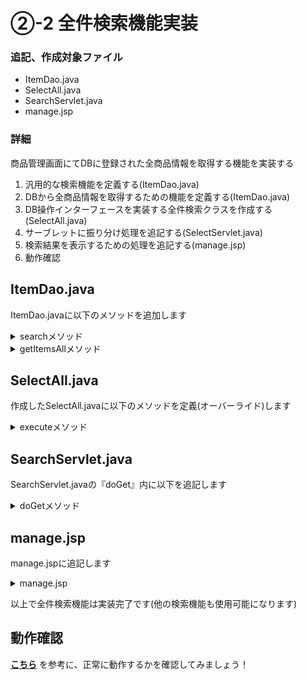 # ②-2 全件検索機能実装

### 追記、作成対象ファイル

- ItemDao.java
- SelectAll.java
- SearchServlet.java
- manage.jsp

### 詳細  
商品管理画面にてDBに登録された全商品情報を取得する機能を実装する

1. 汎用的な検索機能を定義する(ItemDao.java)
2. DBから全商品情報を取得するための機能を定義する(ItemDao.java)
3. DB操作インターフェースを実装する全件検索クラスを作成する (SelectAll.java)
4. サーブレットに振り分け処理を追記する(SelectServlet.java)
5. 検索結果を表示するための処理を追記する(manage.jsp)
6. 動作確認


## ItemDao.java
ItemDao.javaに以下のメソッドを追加します

<details>
    <summary>searchメソッド</summary>
    <div>
| 項目 | 内容 |
| --- | --- |
| アクセス修飾子 | private |
| 戻り値 | ArrayList＜ItemDto＞ |
| メソッド(引数) | search(PreparedStatement ps) |
| throws | SQLException |
| 仕様 | 引数に受け取ったPreparedStatementに定義されているSQL文を実行する。実行した結果を一行ずつオブジェクト化してArrayListに格納し、戻り値として返す |

#### 以下の手順で機能を実装してください

- try句とfinally句を用意する

tryブロック内に以下を記述

- 引数の『ps』のメソッド『exceteQuery』(引数なし)の戻り地をクラス直下で宣言した変数『rs』に代入
- クラス直下で宣言した変数『list』にArrayListクラスをインスタンス化して代入(ジェネリクスで型を指定してください)
- ItemDtoクラスの変数『dto』を宣言する(何も代入しない)
- while文を記述し、条件には『rs.next()』を指定する(実行結果を一行ずつループする)

whileブロック内に以下を記述

- 変数『dto』にItemDtoクラスをインスタンス化して代入
- 変数『dto』のメソッド『setId』の引数に『rs.getInt(“id”) 』を渡す
- 変数『dto』のメソッド『setCode』の引数に『rs.getInt(“code”) 』を渡す
- 変数『dto』のメソッド『setName』の引数に『rs.getString(“name”) 』を渡す
- 変数『dto』のメソッド『setCategory』の引数に『parseCategory(rs.getString(“category”))』を渡す
- 変数『dto』のメソッド『setPrice』の引数に『rs.getInt(“price”) 』を渡す
- 変数『list』のメソッド『add』の引数に変数『dto』を渡す

以上でwhile文は閉じます

以上でtryブロックは閉じます  
finallyブロック内に以下を記述  

- finallyブロック内には『ps.close()』を記述(リソース解放)

以上でfinallyブロックは閉じます

- 最後に変数『list』を戻り値として返します

　
    </div>
</details>

<details>
    <summary>getItemsAllメソッド</summary>
    <div>

| 項目 | 内容 |
| --- | --- |
| アクセス修飾子 | public |
| 戻り値 | ArrayList＜ItemDto＞ |
| メソッド(引数) | getItemsAll() |
| throws | SQLException |
| 仕様 | 商品テーブルから全てのレコードを取得し、取得結果をArrayListとして返す |

#### 以下の手順で機能を実装してください

- クラス直下で宣言した変数『sql』に文字列”select * from item”を代入
- クラス直下で宣言した変数『con』のメソッド『prepareStatement』の引数に上記の変数『sql』を渡し、その戻り値をクラス直下で宣言した変数『ps』に代入
- 上記で作成したメソッド『search』の引数に変数『ps』を渡し、その実行結果を戻り値として返す

　
    </div>
</details>

## SelectAll.java
作成したSelectAll.javaに以下のメソッドを定義(オーバーライド)します

<details>
    <summary>executeメソッド</summary>
    <div>

| 項目 | 内容 |
| --- | --- |
| アクセス修飾子 | public |
| 戻り値 | void |
| メソッド(引数) | execute(HttpServletRequest request) |
| throws | SQLException |
| 仕様 | daoオブジェクトを用い、全件検索処理を行ってその結果によってjspでの表示を振り分ける |

#### 以下の手順で機能を実装してください

- ItemDaoクラスの変数『dao』を宣言し、『null』を代入
- try句とfinally句を用意する

tryブロック内に以下を記述

- 変数『dao』にItemDaoクラスをインスダンス化して代入
- ArrayList＜ItemDto＞クラスの変数『list』を宣言し、変数『dao』のメソッド『getItemsAll』の実行結果を代入
- if文にて『list.size() > 0』という条件を記述し、trueなら『request.setAttribute(“list”, list);』を記述する。falseなら『request.setAttribute(“message”, “まだデータがありません”);』を記述する。

以上でtryブロックは閉じます

- finallyブロック内にはif文で『daoがnullではない時』という条件で『dao.close()』を実行するように記述

以上でfinallyブロックは閉じます

    </div>
</details>

## SearchServlet.java
SearchServlet.javaの『doGet』内に以下を追記します

<details>
    <summary>doGetメソッド</summary>
    <div>

#### 以下を参考に機能を実装してください

既存のswitch文に条件を追加します

- 変数『selectWay』が『”all”』であった場合、変数『dbAccess』にSelectAllクラスをインスタンス化して代入
- breakを記述してswitch文を抜ける

　
    </div>
</details>

## manage.jsp
manage.jspに追記します

<details>
    <summary>manage.jsp</summary>
    <div>
#### 以下の画像のようにファイルを編集してください(59行目から83行目まで)

![web](./Image/Image23.png)

    </div>
</details>

以上で全件検索機能は実装完了です(他の検索機能も使用可能になります)

## 動作確認

[**こちら**](/eightbit-saurus/docs/java/Exercise/JavaWeb/Practice/課題２/課題2仕様書#実行時の画面)
を参考に、正常に動作するかを確認してみましょう！
